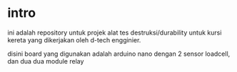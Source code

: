 # intro

ini adalah repository untuk projek alat tes destruksi/durability untuk kursi kereta yang dikerjakan oleh d-tech engginier.

disini board yang digunakan adalah arduino nano dengan 2 sensor loadcell, dan dua dua module relay